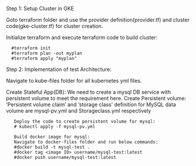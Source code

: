 Step 1: Setup Cluster in GKE

Goto terraform folder and use the provider definition(provider.tf) and cluster code(gke-cluster.tf) for cluster creation.

Initialize terraform and execute terraform code to build cluster:

      #terraform init 
      #terraform plan -out myplan
      #terraform apply "myplan"

Step 2: Implementation of test Architecture:

Navigate to kube-files folder for all kubernetes yml files.

Create Stateful App(DB): We need to create a mysql DB service with persistent volume to meet the requirement here.
       Create Persistent volume: ‘Persistent volume claim’ and ‘storage class’ definition for MySQL data volume are mysql-pv.yml and     Storageclass.yml respectively

       Deploy the code to create persistent volume for mysql:
       # kubectl apply -f mysql-pv.yml

       Build docker image for mysql:
       Navigate to docker-files folder and run below commands:
       #docker build -t mysql-test .
       #docker tag <image ID> username/mysql-test:latest
       #docker push username/mysql-test:latest

       

 


